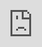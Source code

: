 ```yaml
---
title: 04.10 Multi Component Example Models for Laser cutting
date: 2025-02-06T12:00:00Z
lastmod: 2025-05-13T08:43:32
---
```


<figure>

[![Laser Cut Stand Assembled](../../../../digital-fabrication/laser-cutting/attachments/2021-Laser-Cut-Stand-Assembled.jpg)](../../../../digital-fabrication/laser-cutting/attachments/2021-Laser-Cut-Stand-Assembled.jpg)

<figcaption>

Physical Prototype of Laser Cut Cell Phone Stand cut out

</figcaption>
</figure>

This [video](https://www.youtu.be/7RAdmbOudoo) walks through a simple phone stand with interlocking pieces. It uses offset planes and mirroring. Each panel of the stand is made as a separate component so the design history stays clean and the pieces can be layed flat. This example uses a previous method of laying parts flat with joints. Now Fusion 360 uses the Modify > Arrange Tool to lay parts flat.

<div class="video-grid">

<div class="video-card">

### Laser Cut Acrylic House Example

<div class="iframe-16-9-container"><iframe class="youTubeIframe" style="position: absolute; top: 0; bottom: 0; left: 0; width: 100%; height: 100%; border: 0; z-index: 1;" src="https://www.youtube.com/embed/xz_Wum_3Hz0?rel=0" width="560" height="315" frameborder="0" allowfullscreen="allowfullscreen"></iframe>
</div>
</div>

<div class="video-card">

### Laser Cut Cell Phone Stand Example

<div class="iframe-16-9-container"><iframe class="youTubeIframe" style="position: absolute; top: 0; bottom: 0; left: 0; width: 100%; height: 100%; border: 0; z-index: 1;" src="https://www.youtube.com/embed/7RAdmbOudoo?rel=0" width="560" height="315" frameborder="0" allowfullscreen="allowfullscreen"></iframe>
</div>
</div>

</div>

## Incorporating Organic Forms in Laser Cutting

Laser cutters work on flat stock material that can only have curves when looking at it from a side profile. If multiple side profiles are arranged in a linear pattern and secured in place, organic forms can be make with a laser cutter. Starting wit ha simple organic form, Fusion 360 can be used to "slice" the 3D form into components that can be used for laser cutting.

<div class="iframe-16-9-container"><iframe class="youTubeIframe" style="position: absolute; top: 0; bottom: 0; left: 0; width: 100%; height: 100%; border: 0; z-index: 1;" src="https://www.youtube.com/embed/dWYMBVTUvDA?rel=0" width="560" height="315" frameborder="0" allowfullscreen="allowfullscreen"></iframe>
</div>
</div>
